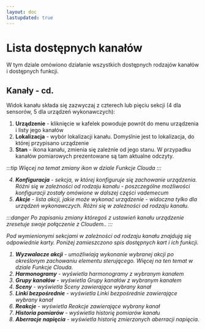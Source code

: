 ```yaml
---
layout: doc
lastupdated: true
---
```

# Lista dostępnych kanałów

W tym dziale omówiono działanie wszystkich dostępnych rodzajów kanałów i dostępnych funkcji.


## Kanały - cd.

Widok kanału składa się zazwyczaj z czterech lub pięciu sekcji (4 dla sensorów, 5 dla urządzeń wykonawczych):
1. **Urządzenie** - kliknięcie w kafelek powoduje powrót do menu urządzenia i listy jego kanałów
2. **Lokalizacja** - wybór lokalizacji kanału. Domyślnie jest to lokalizacja, do której przypisano urządzenie
3. **Stan** - ikona kanału, zmienia się zależnie od jego stanu. W przypadku kanałów pomiarowych prezentowane są tam aktualne odczyty. 

:::tip <i/>
Więcej na temat zmiany ikon w dziale Funkcje Clouda
:::

4. **Konfiguracja** - sekcja, w której konfiguruje się zachowanie urządzenia. Różni się w zależności od rodzaju kanału - poszczególne możliwości konfiguracji zostały omówione w dalszej części vademecum
5. **Akcje** - lista akcji, jakie może wykonać urządzenie - widoczna tylko dla urządzeń wykonawczych. Różni się w zależności od rodzaju kanału.

:::danger <i/>
Po zapisaniu zmiany któregoś z ustawień kanału urządzenie zresetuje swoje połączenie z Cloudem..
:::

Pod wymienionymi sekcjami w zależności od rodzaju kanału znajdują się odpowiednie karty. Poniżej zamieszczono spis dostępnych kart i ich funkcji.

1. **Wyzwalacze akcji** - umożliwiają wykonanie wybranej akcji po określonym zachowaniu elementu sterującego. Więcej na ten temat w dziale Funkcje Clouda.
2. **Harmonogramy** - wyświetla harmonogramy z wybranym kanałem
3. **Grupy kanałów** - wyświetla Grupy kanałów z wybranym kanałem
4. **Sceny** - wyświetla Sceny zawierające wybrany kanał
5. **Linki bezpośrednie** - wyświetla Linki bezpośrednie zawierające wybrany kanał
6. **Reakcje** - wyświetla Reakcje zawierające wybrany kanał
7. **Historia pomiarów** - wyświetla historię pomiarów kanału
8. **Aberracje napięcia** - wyświetla historię zmierzonych aberracji napięcia.